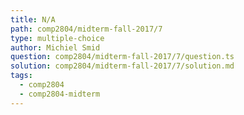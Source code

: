 ```yaml
---
title: N/A
path: comp2804/midterm-fall-2017/7
type: multiple-choice
author: Michiel Smid
question: comp2804/midterm-fall-2017/7/question.ts
solution: comp2804/midterm-fall-2017/7/solution.md
tags:
  - comp2804
  - comp2804-midterm
---
```

